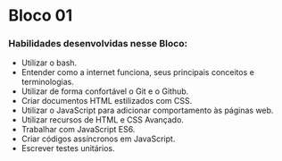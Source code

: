  # **Bloco 01**
 
 ### Habilidades desenvolvidas nesse Bloco:
 
   * Utilizar o bash.
   * Entender como a internet funciona, seus principais conceitos e terminologias.
   * Utilizar de forma confortável o Git e o Github.
   * Criar documentos HTML estilizados com CSS.
   * Utilizar o JavaScript para adicionar comportamento às páginas web.
   * Utilizar recursos de HTML e CSS Avançado.
   * Trabalhar com JavaScript ES6.
   * Criar códigos assíncronos em JavaScript.
   * Escrever testes unitários.
    
    
    
    
    
    
    
    
    
    
    
